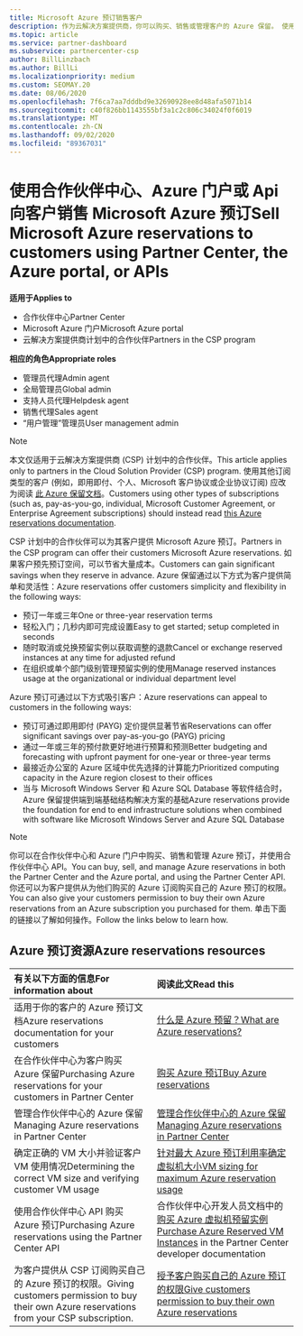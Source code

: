 ```yaml
---
title: Microsoft Azure 预订销售客户
description: 作为云解决方案提供商，你可以购买、销售或管理客户的 Azure 保留。 使用合作伙伴中心、Azure 门户或合作伙伴中心 API。
ms.topic: article
ms.service: partner-dashboard
ms.subservice: partnercenter-csp
author: BillLinzbach
ms.author: BillLi
ms.localizationpriority: medium
ms.custom: SEOMAY.20
ms.date: 08/06/2020
ms.openlocfilehash: 7f6ca7aa7dddbd9e32690928ee8d48afa5071b14
ms.sourcegitcommit: c40f826bb1143555bf3a1c2c806c34024f0f6019
ms.translationtype: MT
ms.contentlocale: zh-CN
ms.lasthandoff: 09/02/2020
ms.locfileid: "89367031"
---
```

# <a name="sell-microsoft-azure-reservations-to-customers-using-partner-center-the-azure-portal-or-apis"></a><span data-ttu-id="c3195-104">使用合作伙伴中心、Azure 门户或 Api 向客户销售 Microsoft Azure 预订</span><span class="sxs-lookup"><span data-stu-id="c3195-104">Sell Microsoft Azure reservations to customers using Partner Center, the Azure portal, or APIs</span></span>

<span data-ttu-id="c3195-105">**适用于**</span><span class="sxs-lookup"><span data-stu-id="c3195-105">**Applies to**</span></span>

- <span data-ttu-id="c3195-106">合作伙伴中心</span><span class="sxs-lookup"><span data-stu-id="c3195-106">Partner Center</span></span>
- <span data-ttu-id="c3195-107">Microsoft Azure 门户</span><span class="sxs-lookup"><span data-stu-id="c3195-107">Microsoft Azure portal</span></span>
- <span data-ttu-id="c3195-108">云解决方案提供商计划中的合作伙伴</span><span class="sxs-lookup"><span data-stu-id="c3195-108">Partners in the CSP program</span></span>

<span data-ttu-id="c3195-109">**相应的角色**</span><span class="sxs-lookup"><span data-stu-id="c3195-109">**Appropriate roles**</span></span>

- <span data-ttu-id="c3195-110">管理员代理</span><span class="sxs-lookup"><span data-stu-id="c3195-110">Admin agent</span></span>
- <span data-ttu-id="c3195-111">全局管理员</span><span class="sxs-lookup"><span data-stu-id="c3195-111">Global admin</span></span>
- <span data-ttu-id="c3195-112">支持人员代理</span><span class="sxs-lookup"><span data-stu-id="c3195-112">Helpdesk agent</span></span>
- <span data-ttu-id="c3195-113">销售代理</span><span class="sxs-lookup"><span data-stu-id="c3195-113">Sales agent</span></span>
- <span data-ttu-id="c3195-114">“用户管理”管理员</span><span class="sxs-lookup"><span data-stu-id="c3195-114">User management admin</span></span>

> [!NOTE]
> <span data-ttu-id="c3195-115">本文仅适用于云解决方案提供商 (CSP) 计划中的合作伙伴。</span><span class="sxs-lookup"><span data-stu-id="c3195-115">This article applies only to partners in the Cloud Solution Provider (CSP) program.</span></span> <span data-ttu-id="c3195-116">使用其他订阅类型的客户 (例如，即用即付、个人、Microsoft 客户协议或企业协议订阅) 应改为阅读 [此 Azure 保留文档](https://docs.microsoft.com/azure/cost-management-billing/reservations)。</span><span class="sxs-lookup"><span data-stu-id="c3195-116">Customers using other types of subscriptions (such as, pay-as-you-go, individual, Microsoft Customer Agreement, or Enterprise Agreement subscriptions) should instead read [this Azure reservations documentation](https://docs.microsoft.com/azure/cost-management-billing/reservations).</span></span>

<span data-ttu-id="c3195-117">CSP 计划中的合作伙伴可以为其客户提供 Microsoft Azure 预订。</span><span class="sxs-lookup"><span data-stu-id="c3195-117">Partners in the CSP program can offer their customers Microsoft Azure reservations.</span></span> <span data-ttu-id="c3195-118">如果客户预先预订空间，可以节省大量成本。</span><span class="sxs-lookup"><span data-stu-id="c3195-118">Customers can gain significant savings when they reserve in advance.</span></span> <span data-ttu-id="c3195-119">Azure 保留通过以下方式为客户提供简单和灵活性：</span><span class="sxs-lookup"><span data-stu-id="c3195-119">Azure reservations offer customers simplicity and flexibility in the following ways:</span></span>

- <span data-ttu-id="c3195-120">预订一年或三年</span><span class="sxs-lookup"><span data-stu-id="c3195-120">One or three-year reservation terms</span></span>
- <span data-ttu-id="c3195-121">轻松入门；几秒内即可完成设置</span><span class="sxs-lookup"><span data-stu-id="c3195-121">Easy to get started; setup completed in seconds</span></span>
- <span data-ttu-id="c3195-122">随时取消或兑换预留实例以获取调整的退款</span><span class="sxs-lookup"><span data-stu-id="c3195-122">Cancel or exchange reserved instances at any time for adjusted refund</span></span>
- <span data-ttu-id="c3195-123">在组织或单个部门级别管理预留实例的使用</span><span class="sxs-lookup"><span data-stu-id="c3195-123">Manage reserved instances usage at the organizational or individual department level</span></span>

<span data-ttu-id="c3195-124">Azure 预订可通过以下方式吸引客户：</span><span class="sxs-lookup"><span data-stu-id="c3195-124">Azure reservations can appeal to customers in the following ways:</span></span>

- <span data-ttu-id="c3195-125">预订可通过即用即付 (PAYG) 定价提供显著节省</span><span class="sxs-lookup"><span data-stu-id="c3195-125">Reservations can offer significant savings over pay-as-you-go (PAYG) pricing</span></span>
- <span data-ttu-id="c3195-126">通过一年或三年的预付款更好地进行预算和预测</span><span class="sxs-lookup"><span data-stu-id="c3195-126">Better budgeting and forecasting with upfront payment for one-year or three-year terms</span></span>
- <span data-ttu-id="c3195-127">最接近办公室的 Azure 区域中优先选择的计算能力</span><span class="sxs-lookup"><span data-stu-id="c3195-127">Prioritized computing capacity in the Azure region closest to their offices</span></span>
- <span data-ttu-id="c3195-128">当与 Microsoft Windows Server 和 Azure SQL Database 等软件结合时，Azure 保留提供端到端基础结构解决方案的基础</span><span class="sxs-lookup"><span data-stu-id="c3195-128">Azure reservations provide the foundation for end to end infrastructure solutions when combined with software like Microsoft Windows Server and Azure SQL Database</span></span>

>[!NOTE]
> <span data-ttu-id="c3195-129">你可以在合作伙伴中心和 Azure 门户中购买、销售和管理 Azure 预订，并使用合作伙伴中心 API。</span><span class="sxs-lookup"><span data-stu-id="c3195-129">You can buy, sell, and manage Azure reservations in both the Partner Center and the Azure portal, and using the Partner Center API.</span></span> <span data-ttu-id="c3195-130">你还可以为客户提供从为他们购买的 Azure 订阅购买自己的 Azure 预订的权限。</span><span class="sxs-lookup"><span data-stu-id="c3195-130">You can also give your customers permission to buy their own Azure reservations from an Azure subscription you purchased for them.</span></span> <span data-ttu-id="c3195-131">单击下面的链接以了解如何操作。</span><span class="sxs-lookup"><span data-stu-id="c3195-131">Follow the links below to learn how.</span></span>

## <a name="azure-reservations-resources"></a><span data-ttu-id="c3195-132">Azure 预订资源</span><span class="sxs-lookup"><span data-stu-id="c3195-132">Azure reservations resources</span></span>

|<span data-ttu-id="c3195-133">**有关以下方面的信息**</span><span class="sxs-lookup"><span data-stu-id="c3195-133">**For information about**</span></span>   |<span data-ttu-id="c3195-134">**阅读此文**</span><span class="sxs-lookup"><span data-stu-id="c3195-134">**Read this**</span></span>    |
|:-----------------------------|:-----------------|
| <span data-ttu-id="c3195-135">适用于你的客户的 Azure 预订文档</span><span class="sxs-lookup"><span data-stu-id="c3195-135">Azure reservations documentation for your customers</span></span> | [<span data-ttu-id="c3195-136">什么是 Azure 预留？</span><span class="sxs-lookup"><span data-stu-id="c3195-136">What are Azure reservations?</span></span>](https://docs.microsoft.com/azure/billing/billing-save-compute-costs-reservations)
|<span data-ttu-id="c3195-137">在合作伙伴中心为客户购买 Azure 保留</span><span class="sxs-lookup"><span data-stu-id="c3195-137">Purchasing Azure reservations for your customers in Partner Center</span></span>   |[<span data-ttu-id="c3195-138">购买 Azure 预订</span><span class="sxs-lookup"><span data-stu-id="c3195-138">Buy Azure reservations</span></span>](azure-reservations-buying.md)
|<span data-ttu-id="c3195-139">管理合作伙伴中心的 Azure 保留</span><span class="sxs-lookup"><span data-stu-id="c3195-139">Managing Azure reservations in Partner Center</span></span> | [<span data-ttu-id="c3195-140">管理合作伙伴中心的 Azure 保留</span><span class="sxs-lookup"><span data-stu-id="c3195-140">Managing Azure reservations in Partner Center</span></span>](azure-reservations-manage.md)
|<span data-ttu-id="c3195-141">确定正确的 VM 大小并验证客户 VM 使用情况</span><span class="sxs-lookup"><span data-stu-id="c3195-141">Determining the correct VM size and verifying customer VM usage</span></span>   |[<span data-ttu-id="c3195-142">针对最大 Azure 预订利用率确定虚拟机大小</span><span class="sxs-lookup"><span data-stu-id="c3195-142">VM sizing for maximum Azure reservation usage</span></span>](azure-usage.md)   |
|<span data-ttu-id="c3195-143">使用合作伙伴中心 API 购买 Azure 预订</span><span class="sxs-lookup"><span data-stu-id="c3195-143">Purchasing Azure reservations using the Partner Center API</span></span> | <span data-ttu-id="c3195-144">合作伙伴中心开发人员文档中的[购买 Azure 虚拟机预留实例](https://docs.microsoft.com/partner-center/develop/purchase-azure-reservations)</span><span class="sxs-lookup"><span data-stu-id="c3195-144">[Purchase Azure Reserved VM Instances](https://docs.microsoft.com/partner-center/develop/purchase-azure-reservations) in the Partner Center developer documentation</span></span>   |
|<span data-ttu-id="c3195-145">为客户提供从 CSP 订阅购买自己的 Azure 预订的权限。</span><span class="sxs-lookup"><span data-stu-id="c3195-145">Giving customers permission to buy their own Azure reservations from your CSP subscription.</span></span> | [<span data-ttu-id="c3195-146">授予客户购买自己的 Azure 预订的权限</span><span class="sxs-lookup"><span data-stu-id="c3195-146">Give customers permission to buy their own Azure reservations</span></span>](give-customers-permission.md)   |
